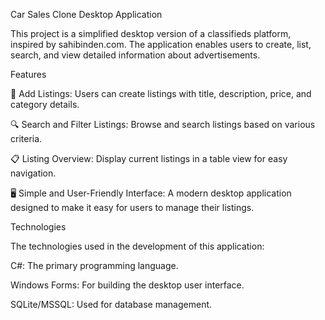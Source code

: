 Car Sales Clone Desktop Application

This project is a simplified desktop version of a classifieds platform, inspired by sahibinden.com. The application enables users to create, list, search, and view detailed information about advertisements.

Features

📝 Add Listings: Users can create listings with title, description, price, and category details.

🔍 Search and Filter Listings: Browse and search listings based on various criteria.

📋 Listing Overview: Display current listings in a table view for easy navigation.

🖥️ Simple and User-Friendly Interface: A modern desktop application designed to make it easy for users to manage their listings.

Technologies

The technologies used in the development of this application:


C#: The primary programming language.

Windows Forms: For building the desktop user interface.

SQLite/MSSQL: Used for database management.
